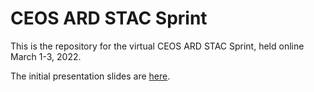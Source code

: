 # CEOS ARD STAC Sprint

This is the repository for the virtual CEOS ARD STAC Sprint, held online March 1-3, 2022.

The initial presentation slides are [here](https://docs.google.com/presentation/d/1foioVeYWhnEyi3CmqnP9a1n8bXrSmm2s8D86NkNhnuM/edit?usp=sharing).

